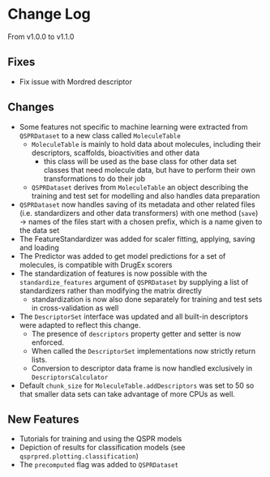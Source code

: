 # Change Log
From v1.0.0 to v1.1.0

## Fixes

- Fix issue with Mordred descriptor


## Changes

- Some features not specific to machine learning were extracted from `QSPRDataset` to a new class called `MoleculeTable`
  - `MoleculeTable` is mainly to hold data about molecules, including their  descriptors, scaffolds, bioactivities and other data
    - this class will be used as the base class for other data set classes that need molecule data, but have to perform their own transformations to do their job
  - `QSPRDataset` derives from `MoleculeTable` an object describing the training and test set for modelling and also handles data preparation 
- `QSPRDataset` now handles saving of its metadata and other related files (i.e. standardizers and other data transformers) with one method (`save`) -> names of the files start with a chosen prefix, which is a name given to the data set 
- The FeatureStandardizer was added for scaler fitting, applying, saving and loading
- The Predictor was added to get model predictions for a set of molecules, is compatible with DrugEx scorers
- The standardization of features is now possible with the `standardize_features` argument of `QSPRDataset` by supplying a list of standardizers rather than modifying the matrix directly
    - standardization is now also done separately for training and test sets in cross-validation as well
- The `DescriptorSet` interface was updated and all built-in descriptors were adapted to reflect this change. 
  - The presence of `descriptors` property getter and setter is now enforced.
  - When called the `DescriptorSet` implementations now strictly return lists.
  - Conversion to descriptor data frame is now handled exclusively in `DescriptorsCalculator`
- Default `chunk_size` for `MoleculeTable.addDescriptors` was set to 50 so that smaller data sets can take advantage of more CPUs as well.

## New Features

- Tutorials for training and using the QSPR models
- Depiction of results for classification models (see `qsprpred.plotting.classification`)
- The `precomputed` flag was added to `QSPRDataset`
